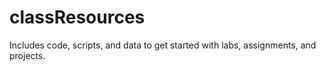 # classResources
Includes code, scripts, and data to get started with labs, assignments, and projects.
